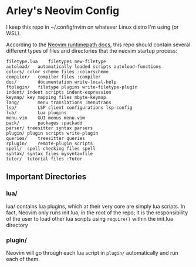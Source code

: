 # Arley's Neovim Config

I keep this repo in ~/.config/nvim on whatever Linux distro I'm using (or WSL).

According to the [Neovim runtimepath docs](https://neovim.io/doc/user/options.html#'runtimepath'),
this repo should contain several different types of files and directories that
the neovim startup process:

    filetype.lua	filetypes new-filetype
    autoload/	automatically loaded scripts autoload-functions
    colors/	color scheme files :colorscheme
    compiler/	compiler files :compiler
    doc/		documentation write-local-help
    ftplugin/	filetype plugins write-filetype-plugin
    indent/	indent scripts indent-expression
    keymap/	key mapping files mbyte-keymap
    lang/		menu translations :menutrans
    lsp/		LSP client configurations lsp-config
    lua/		Lua plugins
    menu.vim	GUI menus menu.vim
    pack/		packages :packadd
    parser/	treesitter syntax parsers
    plugin/	plugin scripts write-plugin
    queries/	treesitter queries
    rplugin/	remote-plugin scripts
    spell/	spell checking files spell
    syntax/	syntax files mysyntaxfile
    tutor/	tutorial files :Tutor

## Important Directories

### lua/

lua/ contains lua plugins, which at their very core are simply lua scripts.
In fact, Neovim only runs init.lua, in the root of the repo; it is the 
responsibility of the user to load other lua scripts using `require()`
within the init.lua directory

### plugin/

Neovim will go through each lua script in `plugin/` automatically and run
each of them.
